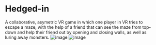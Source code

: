 # Hedged-in

A collaborative, asymetric VR game in which one player in VR tries to escape a maze, with the help of a friend that can see the maze from top-down and help their friend out by opening and closing walls, as well as luring away monsters.
![image](https://github.com/user-attachments/assets/b9cdeba7-0d7e-4cda-a2fd-7abf8947bd67)
![image](https://github.com/user-attachments/assets/b5e7698c-32f2-4d02-8aa0-ca7fd84fbdfb)

